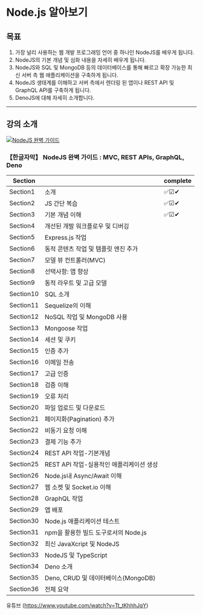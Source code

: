 # Node.js 알아보기

## 목표 

1. 가장 널리 사용하는 웹 개발 프로그래밍 언어 중 하나인 NodeJS를 배우게 됩니다.
2. NodeJS의 기본 개념 및 심화 내용을 자세히 배우게 됩니다.
3. NodeJS와 SQL 및 MongoDB 등의 데이터베이스를 통해 빠르고 확장 가능한 최신 서버 측 웹 애플리케이션을 구축하게 됩니다.
4. NodeJS 생태계를 이해하고 서버 측에서 렌더링 된 앱이나 REST API 및 GraphQL API를 구축하게 됩니다.
5. DenoJS에 대해 자세히 소개합니다.
---

## 강의 소개


[![NodeJS 완벽 가이드](https://img-b.udemycdn.com/course/480x270/1879018_95b6_3.jpg)](https://www.udemy.com/course/nodejs-the-complete-guide/)
### 【한글자막】 NodeJS 완벽 가이드 : MVC, REST APIs, GraphQL, Deno

|Section||complete|
|---|---|---|
|Section1|소개|✅☑✔|
|Section2|JS 간단 복습|✅☑✔|
|Section3|기본 개념 이해|✅☑✔|
|Section4|개선된 개발 워크플로우 및 디버깅||
|Section5|Express.js 작업||
|Section6|동적 콘텐츠 작업 및 템플릿 엔진 추가||
|Section7|모델 뷰 컨트롤러(MVC)||
|Section8|선택사항: 앱 향상||
|Section9|동적 라우트 및 고급 모델||
|Section10|SQL 소개||
|Section11|Sequelize의 이해||
|Section12|NoSQL 작업 및 MongoDB 사용||
|Section13|Mongoose 작업||
|Section14|세션 및 쿠키||
|Section15|인증 추가||
|Section16|이메일 전송||
|Section17|고급 인증||
|Section18|검증 이해||
|Section19|오류 처리||
|Section20|파일 업로드 및 다운로드||
|Section21|페이지화(Pagination) 추가||
|Section22|비동기 요청 이해||
|Section23|결제 기능 추가||
|Section24|REST API 작업-기본개념||
|Section25|REST API 작업-실용적인 애플리케이션 생성||
|Section26|Node.js내 Async/Await 이해||
|Section27|웹 소켓 및 Socket.io 이해||
|Section28|GraphQL 작업||
|Section29|앱 배포||
|Section30|Node.js 애플리케이션 테스트||
|Section31|npm을 활용한 빌드 도구로서의 Node.js||
|Section32|최신 JavaXcript 및 NodeJS||
|Section33|NodeJS 및 TypeScript||
|Section34|Deno 소개||
|Section35|Deno, CRUD 및 데이터베이스(MongoDB)||
|Section36|전체 요약||

유튜브 
(https://www.youtube.com/watch?v=Tt_tKhhhJqY)